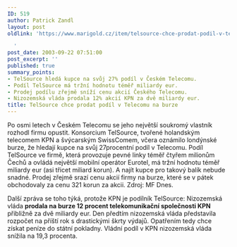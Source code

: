 ```yaml
---
ID: 519
author: Patrick Zandl
layout: post
oldlink: 'https://www.marigold.cz/item/telsource-chce-prodat-podil-v-telecomu-na-burze

  '
post_date: 2003-09-22 07:51:00
post_excerpt: ''
published: true
summary_points:
- TelSource hledá kupce na svůj 27% podíl v Českém Telecomu.
- Podíl TelSource má tržní hodnotu téměř miliardy eur.
- Prodej podílu zřejmě sníží cenu akcií Českého Telecomu.
- Nizozemská vláda prodala 12% akcií KPN za dvě miliardy eur.
title: TelSource chce prodat podíl v Telecomu na burze
---
```


<p>
Po osmi letech v Českém Telecomu se jeho největší soukromý vlastník rozhodl firmu opustit. Konsorcium TelSource, tvořené holandským telecomem KPN a švýcarským SwissComem, včera oznámilo londýnské burze, že hledají kupce na svůj 27procentní podíl v Telecomu. Podíl TelSource ve firmě, která provozuje pevné linky téměř čtyřem milionům Čechů a ovládá největší mobilní operátor Eurotel, má tržní hodnotu téměř miliardy eur (asi třicet miliard korun). A najít kupce pro takový balík nebude snadné. Prodej zřejmě srazí cenu akcií firmy na burze, které se v pátek obchodovaly za cenu 321 korun za akcii. Zdroj: MF Dnes.</p>
Další zpráva se toho týká, protože KPN je podílník TelSource: Nizozemská vláda <STRONG>prodala na burze 12 procent telekomunikační společnosti KPN</STRONG> přibližně za dvě miliardy eur. Den předtím nizozemská vláda představila rozpočet na příští rok s drastickými škrty výdajů. Opatřením tedy chce získat peníze do státní pokladny. Vládní podíl v KPN nizozemská vláda snížila na 19,3 procenta.